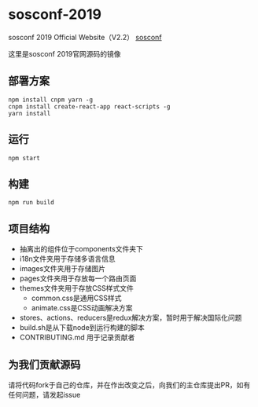 # sosconf-2019 
sosconf 2019 Official Website（V2.2）
[sosconf](https://sosconf.org)

这里是sosconf 2019官网源码的镜像

## 部署方案
```
npm install cnpm yarn -g
cnpm install create-react-app react-scripts -g
yarn install
```

## 运行
```
npm start
```

## 构建
```
npm run build
```

## 项目结构
 - 抽离出的组件位于components文件夹下
 - i18n文件夹用于存储多语言信息
 - images文件夹用于存储图片
 - pages文件夹用于存放每一个路由页面
 - themes文件夹用于存放CSS样式文件
    - common.css是通用CSS样式
    - animate.css是CSS动画解决方案
 - stores、actions、reducers是redux解决方案，暂时用于解决国际化问题
 - build.sh是从下载node到运行构建的脚本
 - CONTRIBUTING.md 用于记录贡献者

 ## 为我们贡献源码
 请将代码fork于自己的仓库，并在作出改变之后，向我们的主仓库提出PR，如有任何问题，请发起issue